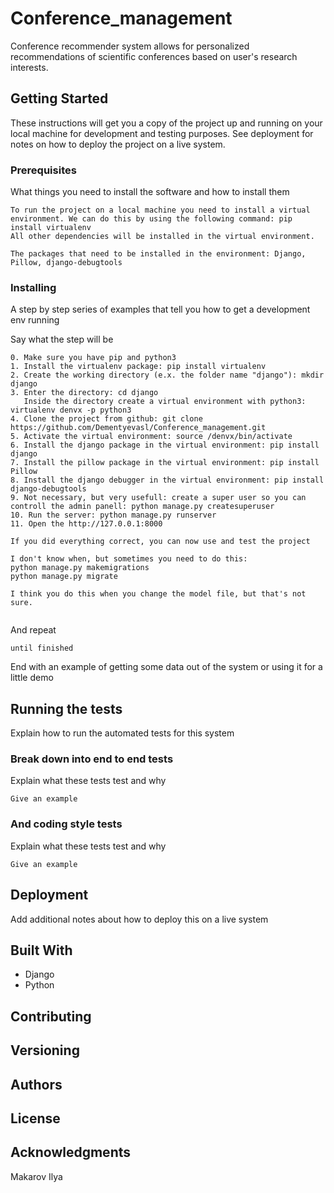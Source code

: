 # Conference_management
Conference recommender system allows for personalized recommendations of scientific conferences based on user's research interests. 

## Getting Started

These instructions will get you a copy of the project up and running on your local machine for development and testing purposes. See deployment for notes on how to deploy the project on a live system.

### Prerequisites

What things you need to install the software and how to install them

```
To run the project on a local machine you need to install a virtual environment. We can do this by using the following command: pip install virtualenv
All other dependencies will be installed in the virtual environment.

The packages that need to be installed in the environment: Django, Pillow, django-debugtools
```

### Installing

A step by step series of examples that tell you how to get a development env running

Say what the step will be

```
0. Make sure you have pip and python3
1. Install the virtualenv package: pip install virtualenv
2. Create the working directory (e.x. the folder name "django"): mkdir django
3. Enter the directory: cd django 
   Inside the directory create a virtual environment with python3: virtualenv denvx -p python3
4. Clone the project from github: git clone https://github.com/Dementyevasl/Conference_management.git
5. Activate the virtual environment: source /denvx/bin/activate
6. Install the django package in the virtual environment: pip install django
7. Install the pillow package in the virtual environment: pip install Pillow
8. Install the django debugger in the virtual environment: pip install django-debugtools
9. Not necessary, but very usefull: create a super user so you can controll the admin panell: python manage.py createsuperuser
10. Run the server: python manage.py runserver
11. Open the http://127.0.0.1:8000

If you did everything correct, you can now use and test the project

I don't know when, but sometimes you need to do this:
python manage.py makemigrations
python manage.py migrate

I think you do this when you change the model file, but that's not sure.


```

And repeat

```
until finished
```

End with an example of getting some data out of the system or using it for a little demo

## Running the tests

Explain how to run the automated tests for this system

### Break down into end to end tests

Explain what these tests test and why

```
Give an example
```

### And coding style tests

Explain what these tests test and why

```
Give an example
```

## Deployment

Add additional notes about how to deploy this on a live system

## Built With

* Django
* Python

## Contributing


## Versioning



## Authors



## License



## Acknowledgments

Makarov Ilya 
